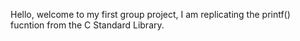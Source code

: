 Hello, welcome to my first group project, I am replicating the printf() fucntion from the C Standard Library.
